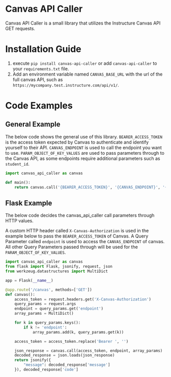 # Canvas API Caller
Canvas API Caller is a small library that utilizes the Instructure Canvas API GET requests.

# Installation Guide
1. execute `pip install canvas-api-caller` or add `canvas-api-caller` to your `requirements.txt` file.
2. Add an environment variable named `CANVAS_BASE_URL` with the url of the full canvas API, such as `https://mycompany.test.instructure.com/api/v1/`.

# Code Examples
## General Example
The below code shows the general use of this library.
`BEARER_ACCESS_TOKEN` is the access token expected by Canvas to authenticate and identify yourself to their API.
`CANVAS_ENDPOINT` is used to call the endpoint you want to use.
`PARAM_OBJECT_OF_KEY_VALUES` are used to pass parameters through to the Canvas API, as some endpoints require additional parameters such as `student_id`.
```python
import canvas_api_caller as canvas

def main():
    return canvas.call('{BEARER_ACCESS_TOKEN}', '{CANVAS_ENDPOINT}', '{PARAM_OBJECT_OF_KEY_VALUES}')
```

## Flask Example
The below code decides the canvas_api_caller call parameters through HTTP values.

A custom HTTP header called `X-Canvas-Authorization` is used in the example below to pass the `BEARER_ACCESS_TOKEN` of Canvas.
A Query Parameter called `endpoint` is used to access the `CANVAS_ENDPOINT` of canvas. 
All other Query Parameters passed through will be used for the `PARAM_OBJECT_OF_KEY_VALUES`.
```python
import canvas_api_caller as canvas
from flask import Flask, jsonify, request, json
from werkzeug.datastructures import MultiDict

app = Flask(__name__)

@app.route('/canvas', methods=['GET'])
def canvas():
    access_token = request.headers.get('X-Canvas-Authorization')
    query_params = request.args
    endpoint = query_params.get('endpoint')
    array_params = MultiDict()

    for k in query_params.keys():
        if k != 'endpoint':
            array_params.add(k, query_params.get(k))

    access_token = access_token.replace('Bearer ', '')

    json_response = canvas.call(access_token, endpoint, array_params)
    decoded_response = json.loads(json_response)
    return jsonify({
        "message": decoded_response['message']
    }), decoded_response['code']
```